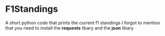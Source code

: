 # F1Standings
A short python code that prints the current f1 standings
I forgot to mention that you need to install the **requests** libary and the **json** libary
